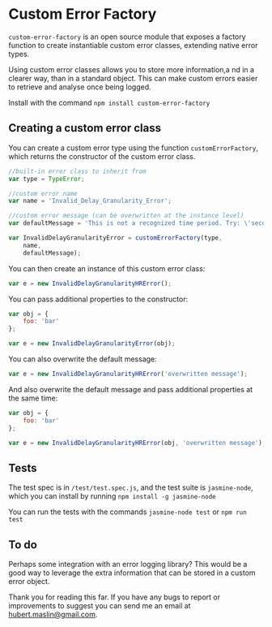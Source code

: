 # Custom Error Factory

```custom-error-factory``` is an open source module that exposes a factory function to create instantiable custom error classes, extending native error types.

Using custom error classes allows you to store more information,a nd in a clearer way, than in a standard object. This can make custom errors easier to retrieve and analyse once being logged.

Install with the command ```npm install custom-error-factory```

## Creating a custom error class

You can create a custom error type using the function ```customErrorFactory```,
which returns the constructor of the custom error class.

```js
//built-in error class to inherit from
var type = TypeError;

//custom error name
var name = 'Invalid_Delay_Granularity_Error';

//custom error message (can be overwritten at the instance level)
var defaultMessage = 'This is not a recognized time period. Try: \'seconds\', \'minutes\', \'hours\'.';

var InvalidDelayGranularityError = customErrorFactory(type,
	name,
	defaultMessage);
```

You can then create an instance of this custom error class:

```js
var e = new InvalidDelayGranularityHRError();
```

You can pass additional properties to the constructor:
```js
var obj = {
	foo: 'bar'
};

var e = new InvalidDelayGranularityError(obj);
```

You can also overwrite the default message:

```js
var e = new InvalidDelayGranularityHRError('overwritten message');
```

And also overwrite the default message and pass additional properties at the same time:

```js
var obj = {
	foo: 'bar'
};

var e = new InvalidDelayGranularityHRError(obj, 'overwritten message');
```

## Tests

The test spec is in ```/test/test.spec.js```, and the test suite is ```jasmine-node```, which you can install by
running ```npm install -g jasmine-node```

You can run the tests with the commands ```jasmine-node test``` or ```npm run test```

## To do

Perhaps some integration with an error logging library? This would be a good way to leverage the extra information
that can be stored in a custom error object.

Thank you for reading this far. If you have any bugs to report or improvements to suggest you can send me an email
at hubert.maslin@gmail.com.